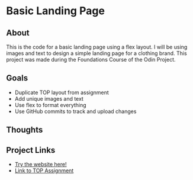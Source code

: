 # Basic Landing Page

## About
This is the code for a basic landing page using a flex layout. I will be using images and text to design a simple landing page for a clothing brand.
This project was made during the Foundations Course of the Odin Project.

## Goals
* Duplicate TOP layout from assignment
* Add unique images and text
* Use flex to format everything
* Use GitHub commits to track and upload changes

## Thoughts


## Project Links
- [Try the website here!](https://copaiement.github.io/odin-landing-page/)
- [Link to TOP Assignment](https://www.theodinproject.com/lessons/foundations-landing-page)
